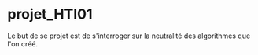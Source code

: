 # projet_HTI01
Le but de se projet est de s'interroger sur la neutralité des algorithmes que l'on créé.

